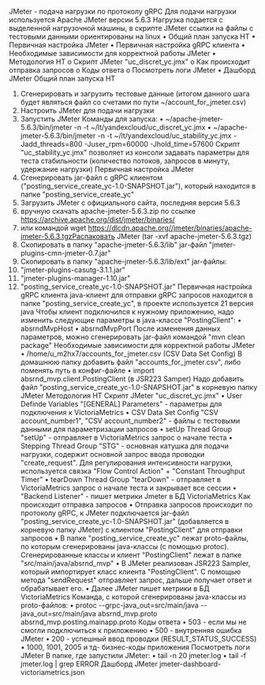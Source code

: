 JMeter - подача нагрузки по протоколу gRPC
Для подачи нагрузки используется Apache JMeter версии 5.6.3
Нагрузка подается с выделенной нагрузочной машины, в скрипте JMeter ссылки на файлы с тестовыми данными ориентированы на linux
•	Общий план запуска НТ
•	Первичная настройка JMeter
•	Первичная настройка gRPC клиента
•	Необходимые зависимости для корректной работы JMeter
•	Методология НТ 
o	Скрипт JMeter "uc_discret_yc.jmx"
o	Как происходит отправка запросов
o	Коды ответа
o	Посмотреть логи JMeter
•	Дашборд JMeter
Общий план запуска НТ
1.	Сгенерировать и загрузить тестовые данные (итогом данного шага будет являться файл со счетами по пути ~/account_for_jmeter.csv)
2.	Настроить JMeter для подачи нагрузки
3.	Запустить JMeter
Команды для запуска: 
•	~/apache-jmeter-5.6.3/bin/jmeter -n -t ~/lt/yandexcloud/uc_discret_yc.jmx
•	~/apache-jmeter-5.6.3/bin/jmeter -n -t ~/lt/yandexcloud/uc_stability_yc.jmx -Jadd_threads=800 -Juser_rpm=60000 -Jhold_time=57600
Скрипт "uc_stability_yc.jmx" позволяет из консоли задавать параметры для теста стабильности (количество потоков, запросов в минуту, удержание нагрузки)
Первичная настройка JMeter
1.	Сгенерировать jar-файл с gRPC клиентом ("posting_service_create_yc-1.0-SNAPSHOT.jar"), который находится в папке "posting_service_create_yc"
2.	Загрузить JMeter с официального сайта, последняя версия 5.6.3 
1.	вручную скачать apache-jmeter-5.6.3.zip по ссылке https://archive.apache.org/dist/jmeter/binaries/
2.	или командой wget https://dlcdn.apache.org//jmeter/binaries/apache-jmeter-5.6.3.tgzРаспаковать JMeter (tar -xvf apache-jmeter-5.6.3.tgz)
3.	Скопировать в папку "apache-jmeter-5.6.3/lib" jar-файл "jmeter-plugins-cmn-jmeter-0.7.jar"
4.	Скопировать в папку "apache-jmeter-5.6.3/lib/ext" jar-файлы: 
1.	"jmeter-plugins-casutg-3.1.1.jar"
2.	"jmeter-plugins-manager-1.10.jar"
3.	"posting_service_create_yc-1.0-SNAPSHOT.jar"
Первичная настройка gRPC клиента
java-клиент для отправки gRPC запросов находится в папке "posting_service_create_yc", в проекте используется 21 версия java
Чтобы клиент подключился к нужному приложению, надо изменить следующие параметры в java-классе "PostingClient":
•	absrndMvpHost
•	absrndMvpPort
После изменения данных параметров, можно сгенерировать jar-файл командой "mvn clean package"
Необходимые зависимости для корректной работы JMeter
•	/home/u_m2hx7/accounts_for_jmeter.csv (CSV Data Set Config)
В домашнюю папку добавить файл "accounts_for_jmeter.csv", либо поменять путь в конфиг-файле
•	import absrnd_mvp.client.PostingClient (в JSR223 Samper)
Надо добавить файл "posting_service_create_yc-1.0-SNAPSHOT.jar" в корневую папку JMeter
Методология НТ
Скрипт JMeter "uc_discret_yc.jmx"
•	User Definde Variables "[GENERAL] Parameters" - параметры для подключения к VictoriaMetrics
•	CSV Data Set Config "CSV account_number1", "CSV account_number2" - файлы с тестовыми данными для параметризации запросов
•	setUp Thread Group "setUp" - отправляет в VictoriaMetrics запрос о начале теста
•	Stepping Thread Group "STG" - основная катушка для подачи нагрузки, содержит основной запрос ввода проводки "create_request". Для регулирования интенсивности нагрузки, используется связка "Flow Control Action" + "Constant Throughput Timer"
•	tearDown Thread Group "tearDown" - отправляет в VictoriaMetrics запрос о начале теста и закрывает все сессии
•	"Backend Listener" - пишет метрики Jmeter в БД VictoriaMetrics
Как происходит отправка запросов
•	Отправка запросов происходит по протоколу gRPC, к JMeter подключается jar-файл "posting_service_create_yc-1.0-SNAPSHOT.jar" (добавляется в корневую папку JMeter) с клиентом "PostingClient" для отправки запросов
•	В папке "posting_service_create_yc" лежат proto-файлы, по которым сгенерированы java-классы (с помощью protoc). Сгенерированные классы и клиент "PostingClient" лежат в папке "src/main/java/absrnd_mvp"
•	В JMeter реализован JSR223 Sampler, который импортирует класс клиента "PostingClient". С помощью метода "sendRequest" отправляет запрос, дальше получает ответ и обрабатывает его.
•	Далее JMeter пишет метрики в БД VictoriaMetrics
Команда, с которой сгенерированы java-классы из proto-файлов:
•	protoc --grpc-java_out=src/main/java --java_out=src/main/java absrnd_mvp.proto absrnd_mvp.posting.mainapp.proto
Коды ответа
•	503 - если мы не смогли подключиться к приложению
•	500 - внутренняя ошибка JMeter
•	200 - успешный ввод проводки (RESULT_STATUS_SUCCESS)
•	1000, 1001, 2005 и тд- бизнес-коды приложения
Посмотреть логи JMeter
В папке, где запустили JMeter:
•	tail -n 20 jmeter.log
•	tail -f jmeter.log | grep ERROR
Дашборд JMeter
jmeter-dashboard-victoriametrics.json


